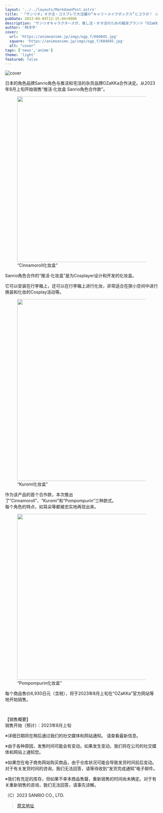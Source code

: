 ```yaml
---
layout: '../../layouts/MarkdownPost.astro'
title: '「サンリオ」オタ活・コスプレで大活躍の“キャリーメイクボックス”とコラボ！ シナモロール、クロミ、ポムポムプリンモデル登場'
pubDate: 2023-08-04T12:15:04+0900
description: 'サンリオキャラクターズが、推し活・オタ活のための雑貨ブランド「OZaKKa」とコラボ決定。2023年8月上旬より「推し活・キャリーメイクボックス　サンリオキャラクターズコラボモデル」を販売開始となる。'
author: '林洋平'
cover:
  url: 'https://animeanime.jp/imgs/ogp_f/604045.jpg'
  square: 'https://animeanime.jp/imgs/ogp_f/604045.jpg'
  alt: "cover"
tags: ['news','anime']
theme: 'light'
featured: false
---
```


![cover](https://animeanime.jp/imgs/ogp_f/604045.jpg)

<p>日本的角色品牌Sanrio角色与推活和宅活的杂货品牌OZaKKa合作决定。从2023年8月上旬开始销售“推活·化妆盒 Sanrio角色合作款”。</p><figure class="ctms-editor-image"><img src="https://animeanime.jp/imgs/zoom/604046.jpg" class="inline-article-image" width="640" height="545"><figcaption>“Cinnamoroll化妆盒”</figcaption></figure><p>Sanrio角色合作的“推活·化妆盒”是为Cosplayer设计和开发的化妆盒。</p><p>它可以安装在行李箱上，还可以在行李箱上进行化妆，非常适合在狭小空间中进行换装和化妆的Cosplay活动等。</p><figure class="ctms-editor-image"><img src="https://animeanime.jp/imgs/zoom/604047.jpg" class="inline-article-image" width="640" height="598"><figcaption>“Kuromi化妆盒”</figcaption></figure><p>作为该产品的首个合作款，本次推出了“Cinnamoroll”、“Kuromi”和“Pompompurin”三种款式。<br>每个角色的特点，如耳朵等都被忠实地再现出来。</p><figure class="ctms-editor-image"><img src="https://animeanime.jp/imgs/zoom/604048.jpg" class="inline-article-image" width="640" height="546"><figcaption>“Pompompurin化妆盒”</figcaption></figure><p>每个商品售价6,930日元（含税），将于2023年8月上旬在“OZaKKa”官方网站等地开始销售。</p><br><div class="enclosure"><p>【销售概要】<br>销售开始（预计）：2023年8月上旬</p><p>※详细日期将在稍后通过我们的社交媒体和网站通知。
请查看最新信息。</p><p>※由于各种原因，发售时间可能会有变动。如果发生变动，我们将在公司的社交媒体和网站上通知您。</p><p>※如果您在电子商务网站购买商品，由于仓库状况可能会导致发货时间前后变动。对于有关发货时间的咨询，我们无法回答，请等待收到“发货完成通知”电子邮件。</p><p>※我们有充足的库存，但如果不幸本商品售罄，重新销售的时间尚未确定。对于有关重新销售的咨询，我们无法回答，请事先谅解。</p></div><p>（C）2023 SANRIO CO., LTD.

>[原文地址](https://animeanime.jp/article/2023/08/04/79076.html)  
